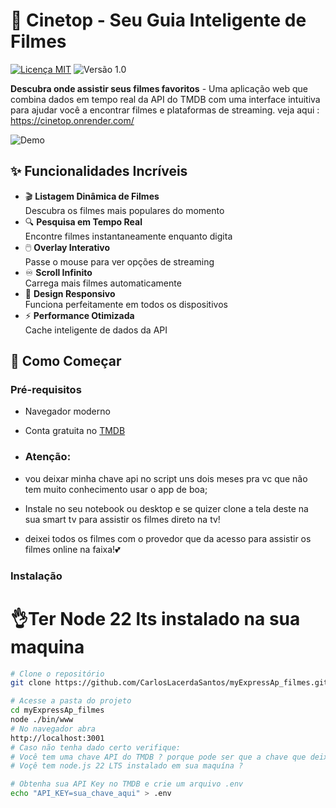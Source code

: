 # 🎥 Cinetop - Seu Guia Inteligente de Filmes

[![Licença MIT](https://img.shields.io/badge/Licença-MIT-green.svg)](https://opensource.org/licenses/MIT)
![Versão 1.0](https://img.shields.io/badge/Versão-1.0-blue.svg)

**Descubra onde assistir seus filmes favoritos** - Uma aplicação web que combina dados em tempo real da API do TMDB com uma interface intuitiva para ajudar você a encontrar filmes e plataformas de streaming. veja aqui : https://cinetop.onrender.com/



![Demo](https://media.giphy.com/media/v1.Y2lkPTc5MGI3NjExd3Z2d3FpOG1qb2xwZ3hjbGZ0a2V4a2QxZXVqM3hqYzN4Z2d6dDR6eCZlcD12MV9pbnRlcm5hbF9naWZfYnlfaWQmY3Q9Zw/3orieS4jfHJaKwkeli/giphy.gif)

## ✨ Funcionalidades Incríveis

- 🎬 **Listagem Dinâmica de Filmes**  
  Descubra os filmes mais populares do momento
- 🔍 **Pesquisa em Tempo Real**  
  Encontre filmes instantaneamente enquanto digita
- 🖱️ **Overlay Interativo**  
  Passe o mouse para ver opções de streaming
- ♾️ **Scroll Infinito**  
  Carrega mais filmes automaticamente
- 📱 **Design Responsivo**  
  Funciona perfeitamente em todos os dispositivos
- ⚡ **Performance Otimizada**  
  Cache inteligente de dados da API

## 🚀 Como Começar

### Pré-requisitos
- Navegador moderno
- Conta gratuita no [TMDB](https://www.themoviedb.org/)

- ### Atenção:
- vou deixar minha chave api no script uns dois meses pra vc que não tem muito conhecimento usar o app de boa; 
- Instale no seu notebook ou desktop e se quizer clone a tela deste na sua smart tv para assistir os filmes direto na tv!
- deixei todos os filmes com o provedor que da acesso para assistir os filmes online na faixa!💕
### Instalação

# 👌Ter Node 22 lts instalado na sua maquina
```bash
# Clone o repositório
git clone https://github.com/CarlosLacerdaSantos/myExpressAp_filmes.git

# Acesse a pasta do projeto
cd myExpressAp_filmes
node ./bin/www 
# No navegador abra 
http://localhost:3001
# Caso não tenha dado certo verifique:
# Você tem uma chave API do TMDB ? porque pode ser que a chave que deixei no script ja esteja indisponivel
# Voçê tem node.js 22 LTS instalado em sua maquína ?

# Obtenha sua API Key no TMDB e crie um arquivo .env
echo "API_KEY=sua_chave_aqui" > .env


